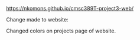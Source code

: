 https://nkomons.github.io/cmsc389T-project3-web/

Change made to website:

Changed colors on projects page of website.
